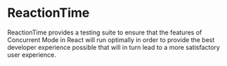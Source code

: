 # ReactionTime
ReactionTime provides a testing suite to ensure that the features of Concurrent Mode in React will run optimally in order to provide the best developer experience possible that will in turn lead to a more satisfactory user experience. 
